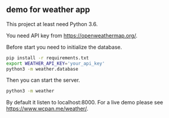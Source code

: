 ## demo for weather app

This project at least need Python 3.6.

You need API key from https://openweathermap.org/.

Before start you need to initialize the database.

```sh
pip install -r requirements.txt
export WEATHER_API_KEY='your_api_key'
python3 -m weather.database
```

Then you can start the server.
```sh
python3 -m weather
```

By default it listen to localhost:8000.
For a live demo please see https://www.wcpan.me/weather/.

